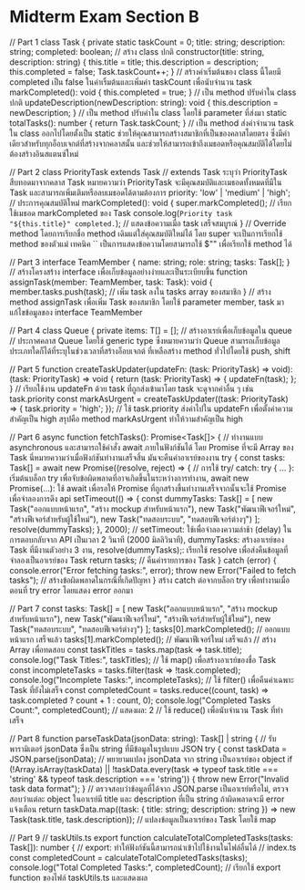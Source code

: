 # Midterm Exam Section B

// Part 1
class Task {
    private static taskCount = 0;
    title: string;
    description: string;
    completed: boolean;
// สร้าง class ปกติ
constructor(title: string, description: string) {
    this.title = title;
    this.description = description;
    this.completed = false;
    Task.taskCount++;
}
// สร้างค่าเริ่มต้นของ class นี้โดยมี completed เป็น false ในค่าเริ้มต้นและเพิ่มค่า taskCount เพื่อนับจำนวน task
markCompleted(): void {
    this.completed = true;
}
// เป็น method ปรับค่าใน class ปกติ
updateDescription(newDescription: string): void {
    this.description = newDescription;
}
// เป็น method ปรับค่าใน class โดยใช้ parameter ที่ส่งมา
static totalTasks(): number {
    return Task.taskCount;
}
// เป็น method ส่งค่าจำนวน task ใน class ออกไปโดยตั้งเป็น static ช่วยให้คุณสามารถสร้างสมาชิกที่เป็นของคลาสโดยตรง ซึ่งมีค่าเดียวสำหรับทุกอ็อบเจกต์ที่สร้างจากคลาสนั้น และช่วยให้สามารถเข้าถึงเมธอดหรือคุณสมบัติได้โดยไม่ต้องสร้างอินสแตนซ์ใหม่


// Part 2
class PriorityTask extends Task
// extends Task ระบุว่า PriorityTask สืบทอดมาจากคลาส Task หมายความว่า PriorityTask จะมีคุณสมบัติและเมธอดทั้งหมดที่มีใน Task และสามารถเพิ่มเติมหรือลบเมธอดได้ตามต้องการ
priority: 'low' | 'medium' | 'high';
// ประการคุณสมบัติใหม่
markCompleted(): void {
    super.markCompleted(); // เรียกใช้เมธอด markCompleted ของ Task
    console.log(`Priority task "${this.title}" completed.`); // แสดงข้อความเมื่อ task เสร็จสมบูรณ์
}
// Override method โดยการเรียกชื่อ method เดิมแต่ใส่คุณสมบัติใหม่ได้ โดย super จะเป็นการเรียกใช้ method ของตัวแม่ เทคนิค `` เป็นการแสดงข้อความโดยสามารถใช้ $"" เพื่อเรียกใช้ method ได้


// Part 3
interface TeamMember {
    name: string;
    role: string;
    tasks: Task[];
}
// สร้างโครงสร้าง interface เพื่อเก็บข้อมูลอย่างง่ายและเป็นระเบียบขึ้น
function assignTask(member: TeamMember, task: Task): void {
    member.tasks.push(task); // เพิ่ม task ลงใน tasks array ของสมาชิก
}
// สร้าง method assignTask เพื่อเพิ่ม Task ของสมาชิก โดยใช้ parameter member, task มาแก้ไขข้อมูลของ interface TeamMember


// Part 4
class Queue<T> {
    private items: T[] = []; // สร้างอาเรย์เพื่อเก็บข้อมูลใน queue
// ประกาศคลาส Queue โดยใช้ generic type <T> ซึ่งหมายความว่า Queue สามารถเก็บข้อมูลประเภทใดก็ได้ที่ระบุในช่วงเวลาที่สร้างอ็อบเจกต์ ที่เหลือสร้าง method ทั่วไปโดยใช้ push, shift


// Part 5
function createTaskUpdater(updateFn: (task: PriorityTask) => void): (task: PriorityTask) => void {
    return (task: PriorityTask) => {
        updateFn(task);
    };
}
// เรียกใช้งาน updateFn ด้วย task ที่ถูกส่งเข้ามาโดย task จะดูจากค่าอื่น ๆ เช่น task.priority
const markAsUrgent = createTaskUpdater((task: PriorityTask) => {
    task.priority = 'high';
});
// ใช้ task.priority ส่งค่าไปใน updateFn เพื่อตั้งค่าความสำคัญเป็น high สรุปคือ method markAsUrgent ทำให้วามสำคัญเป็น high


// Part 6
async function fetchTasks(): Promise<Task[]> {
// ทำงานแบบ asynchronous และสามารถใช้คำสั่ง await ภายในฟังก์ชันได้ โดย Promise ที่จะมี Array ของ Task นี่หมายความว่าเมื่อฟังก์ชันทำงานเสร็จสิ้น มันจะคืนค่าอาเรย์ของงาน
try {
    const tasks: Task[] = await new Promise((resolve, reject) => {
// การใช้ try/ catch: try { ... }: เริ่มต้นบล็อก try เพื่อจับข้อผิดพลาดที่อาจเกิดขึ้นในระหว่างการทำงาน, await new Promise(...): ใช้ await เพื่อรอให้ Promise ที่ถูกสร้างขึ้นทำงานเสร็จจากนั้นจะใช้ Promise เพื่อจำลองการดึง api
setTimeout(() => {
    const dummyTasks: Task[] = [
        new Task("ออกแบบหน้าแรก", "สร้าง mockup สำหรับหน้าแรก"),
        new Task("พัฒนาฟีเจอร์ใหม่", "สร้างฟีเจอร์สำหรับผู้ใช้ใหม่"),
        new Task("ทดสอบระบบ", "ทดสอบฟีเจอร์ต่างๆ")
    ];
    resolve(dummyTasks);
}, 2000);
// setTimeout: ใช้เพื่อจำลองความล่าช้า (delay) ในการตอบกลับจาก API เป็นเวลา 2 วินาที (2000 มิลลิวินาที), dummyTasks: สร้างอาเรย์ของ Task ที่มีงานตัวอย่าง 3 งาน, resolve(dummyTasks);: เรียกใช้ resolve เพื่อส่งคืนข้อมูลที่จำลองเป็นอาเรย์ของ Task
return tasks; 
// คืนค่ารายการของ Task
} catch (error) {
    console.error("Error fetching tasks:", error);
    throw new Error("Failed to fetch tasks"); // สร้างข้อผิดพลาดในกรณีที่เกิดปัญหา
}
สร้าง catch ต่อจากบล็อก try เพื่อทำงานเมื่อตอนที่ try error โดยแสดง error ออกมา


// Part 7
const tasks: Task[] = [
    new Task("ออกแบบหน้าแรก", "สร้าง mockup สำหรับหน้าแรก"),
    new Task("พัฒนาฟีเจอร์ใหม่", "สร้างฟีเจอร์สำหรับผู้ใช้ใหม่"),
    new Task("ทดสอบระบบ", "ทดสอบฟีเจอร์ต่างๆ")
];
tasks[0].markCompleted(); // ออกแบบหน้าแรก เสร็จแล้ว
tasks[1].markCompleted(); // พัฒนาฟีเจอร์ใหม่ เสร็จแล้ว
// สร้าง Array เพื่อทดสอบ
const taskTitles = tasks.map(task => task.title);
console.log("Task Titles:", taskTitles);
// ใช้ map() เพื่อสร้างอาเรย์ของชื่อ Task
const incompleteTasks = tasks.filter(task => !task.completed);
console.log("Incomplete Tasks:", incompleteTasks);
// ใช้ filter() เพื่อคืนค่าเฉพาะ Task ที่ยังไม่เสร็จ
const completedCount = tasks.reduce((count, task) => task.completed ? count + 1 : count, 0);
console.log("Completed Tasks Count:", completedCount); // แสดงผล: 2
// ใช้ reduce() เพื่อนับจำนวน Task ที่ทำเสร็จ


// Part 8
function parseTaskData(jsonData: string): Task[] | string {
// รับพารามิเตอร์ jsonData ซึ่งเป็น string ที่มีข้อมูลในรูปแบบ JSON
try {
    const taskData = JSON.parse(jsonData);
// พยายามแปลง jsonData จาก string เป็นอาเรย์ของ object
if (!Array.isArray(taskData) || !taskData.every(task => typeof task.title === 'string' && typeof task.description === 'string')) {
    throw new Error("Invalid task data format");
}
// ตรวจสอบว่าข้อมูลที่ได้จาก JSON.parse เป็นอาเรย์หรือไม่, ตรวจสอบว่าแต่ละ object ในอาเรย์มี title และ description ที่เป็น string ถ้าผิดพลาดจะมี error แจ้งเตือน
return taskData.map((task: { title: string; description: string }) => new Task(task.title, task.description));
// แปลงข้อมูลเป็นอาเรย์ของ Task โดยใช้ map


// Part 9
// taskUtils.ts
export function calculateTotalCompletedTasks(tasks: Task[]): number {
// export: ทำให้ฟังก์ชันนี้สามารถนำเข้าไปใช้งานในไฟล์อื่นได้
// index.ts
const completedCount = calculateTotalCompletedTasks(tasks);
console.log("Total Completed Tasks:", completedCount);
// เรียกใช้ export function ของไฟล์ taskUtils.ts และแสดงผล
